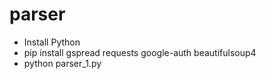 # parser

* Install Python
* pip install gspread requests google-auth beautifulsoup4
* python parser_1.py
